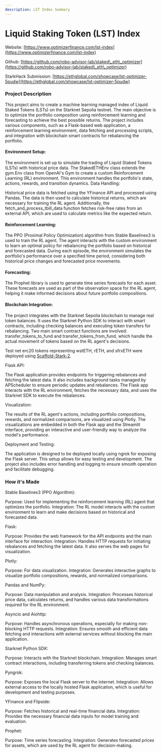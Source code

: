```yaml
---
description: LST Index Summary
---
```


# Liquid Staking Token (LST) Index

Website: [https://www.optimizerfinance.com/lst-index](https://www.optimizerfinance.com/lst-index)

Github: [https://github.com/robo-advisor-lab/staked\_eth\_optimizer](https://github.com/robo-advisor-lab/staked\_eth\_optimizer)

StarkHack Submission: [https://ethglobal.com/showcase/lst-optimizer-5pudw](https://ethglobal.com/showcase/lst-optimizer-5pudw)

### Project Description

This project aims to create a machine learning managed index of Liquid Staked Tokens (LSTs) on the Starknet Sepolia testnet. The main objective is to optimize the portfolio composition using reinforcement learning and forecasting to achieve the best possible returns. The project includes various components, such as a Flask-based web application, a reinforcement learning environment, data fetching and processing scripts, and integration with blockchain smart contracts for rebalancing the portfolio.

#### Environment Setup:

The environment is set up to simulate the trading of Liquid Staked Tokens (LSTs) with historical price data. The StakedETHEnv class extends the gym.Env class from OpenAI's Gym to create a custom Reinforcement Learning (RL) environment. This environment handles the portfolio's state, actions, rewards, and transition dynamics. Data Handling:

Historical price data is fetched using the YFinance API and processed using Pandas. The data is then used to calculate historical returns, which are necessary for training the RL agent. Additionally, the fetch\_and\_process\_tbill\_data function fetches risk-free rates from an external API, which are used to calculate metrics like the expected return.&#x20;

#### Reinforcement Learning:

The PPO (Proximal Policy Optimization) algorithm from Stable Baselines3 is used to train the RL agent. The agent interacts with the custom environment to learn an optimal policy for rebalancing the portfolio based on historical and forecasted data. During each episode, the environment simulates the portfolio's performance over a specified time period, considering both historical price changes and forecasted price movements.&#x20;

#### Forecasting:

The Prophet library is used to generate time series forecasts for each asset. These forecasts are used as part of the observation space for the RL agent, helping it make informed decisions about future portfolio compositions.&#x20;

#### Blockchain Integration:

The project integrates with the Starknet Sepolia blockchain to manage real token balances. It uses the Starknet Python SDK to interact with smart contracts, including checking balances and executing token transfers for rebalancing. Two main smart contract functions are involved: transfer\_tokens\_to\_fund and transfer\_tokens\_from\_fund, which handle the actual movement of tokens based on the RL agent's decisions.&#x20;

Test net erc20 tokens representing wstETH, rETH, and sfrxETH were deployed using [Scaffold-Stark-2](https://github.com/Quantum3-Labs/scaffold-stark-2).&#x20;

Flask API:

The Flask application provides endpoints for triggering rebalances and fetching the latest data. It also includes background tasks managed by APScheduler to ensure periodic updates and rebalances. The Flask app interacts with the RL environment, fetches the necessary data, and uses the Starknet SDK to execute the rebalances.&#x20;

Visualization:

The results of the RL agent's actions, including portfolio compositions, rewards, and normalized comparisons, are visualized using Plotly. The visualizations are embedded in both the Flask app and the Streamlit interface, providing an interactive and user-friendly way to analyze the model's performance.&#x20;

Deployment and Testing:

The application is designed to be deployed locally using ngrok for exposing the Flask server. This setup allows for easy testing and development. The project also includes error handling and logging to ensure smooth operation and facilitate debugging.

### How it's Made

Stable Baselines3 (PPO Algorithm):

Purpose: Used for implementing the reinforcement learning (RL) agent that optimizes the portfolio. Integration: The RL model interacts with the custom environment to learn and make decisions based on historical and forecasted data.&#x20;

Flask:

Purpose: Provides the web framework for the API endpoints and the main interface for interaction. Integration: Handles HTTP requests for initiating rebalances and fetching the latest data. It also serves the web pages for visualization.&#x20;

Plotly:

Purpose: For data visualization. Integration: Generates interactive graphs to visualize portfolio compositions, rewards, and normalized comparisons.&#x20;

Pandas and NumPy:

Purpose: Data manipulation and analysis. Integration: Processes historical price data, calculates returns, and handles various data transformations required for the RL environment.&#x20;

Asyncio and Aiohttp:

Purpose: Handles asynchronous operations, especially for making non-blocking HTTP requests. Integration: Ensures smooth and efficient data fetching and interactions with external services without blocking the main application.&#x20;

Starknet Python SDK:

Purpose: Interacts with the Starknet blockchain. Integration: Manages smart contract interactions, including transferring tokens and checking balances.&#x20;

Pyngrok:

Purpose: Exposes the local Flask server to the internet. Integration: Allows external access to the locally hosted Flask application, which is useful for development and testing purposes.&#x20;

YFinance and Flipside:

Purpose: Fetches historical and real-time financial data. Integration: Provides the necessary financial data inputs for model training and evaluation.&#x20;

Prophet:

Purpose: Time series forecasting. Integration: Generates forecasted prices for assets, which are used by the RL agent for decision-making.&#x20;





###
